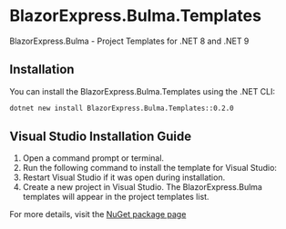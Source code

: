# BlazorExpress.Bulma.Templates
BlazorExpress.Bulma - Project Templates for .NET 8 and .NET 9

## Installation

You can install the BlazorExpress.Bulma.Templates using the .NET CLI:

```cmd
dotnet new install BlazorExpress.Bulma.Templates::0.2.0
```

## Visual Studio Installation Guide

1. Open a command prompt or terminal.
2. Run the following command to install the template for Visual Studio:
3. Restart Visual Studio if it was open during installation.
4. Create a new project in Visual Studio. The BlazorExpress.Bulma templates will appear in the project templates list.

For more details, visit the [NuGet package page](https://www.nuget.org/packages/BlazorExpress.Bulma.Templates#readme-body-tab)
